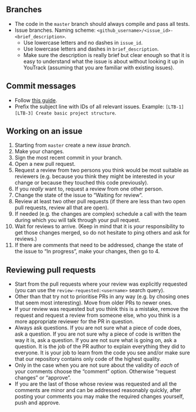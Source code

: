Branches
---------

* The code in the `master` branch should always compile and pass all tests.
* Issue branches. Naming scheme: `<github_username>/<issue_id>-<brief_description>`.
    * Use lowercase letters and no dashes in `issue_id`.
    * Use lowercase letters and dashes in `brief_description`.
    * Make sure the description is really brief but clear enough so that
      it is easy to understand what the issue is about without looking it
      up in YouTrack (assuming that you are familiar with existing issues).

<!--

TODO:

* merge vs rebase
* how often to merge/rebase your issue branch onto master
* to squash or not to squash

-->



Commit messages
----------------

* Follow [this guide][git-commit].
* Prefix the subject line with IDs of all relevant issues.
  Example: `[LTB-1] [LTB-3] Create basic project structure`.


Working on an issue
--------------------

1.  Starting from `master` create a new _issue branch_.
2.  Make your changes.
3.  Sign the most recent commit in your branch.
4.  Open a new pull request.
5.  Request a review from two persons you think would be most suitable as reviewers
    (e.g. because you think they might be interested in your change or because
    they touched this code previously).
6.  If you _really_ want to, request a review from one other person.
7.  Change the state of the issue to “Waiting for review”.
8.  Review at least two other pull requests (if there are less than two open
    pull requests, review all that are open).
9.  If needed (e.g. the changes are complex) schedule a call with the team during
    which you will talk through your pull request.
10. Wait for reviews to arrive. (Keep in mind that it is _your_ responsibility
    to get those changes merged, so do not hesitate to ping others and ask for reviews.)
11. If there are comments that need to be addressed, change the state of the issue
    to “In progress”, make your changes, then go to 4.


Reviewing pull requests
------------------------

* Start from the pull requests where your review was explicitly requested
  (you can use the `review-requested:<username>` search query).
* Other than that try not to prioritise PRs in any way (e.g. by chosing
  ones that seem most interesting). Move from older PRs to newer ones.
* If your review was requested but you think this is a mistake, remove
  the request and request a review from someone else, who you think is
  a more appropriate reviewer for the PR in question.
* Always ask questions. If you are not sure what a piece of code does, ask
  a question. If you are not sure why a piece of code is written the way it is,
  ask a question. If you are not sure what is going on, ask a question.
  It is the job of the PR author to explain everything they did to everyone.
  It is your job to learn from the code you see and/or make sure that
  our repository contains only code of the highest quality.
* Only in the case when you are not sure about the validity of _each_ of your
  comments choose the “comment” option. Otherwise “request changes” or
  “approve”.
* If you are the last of those whose review was requested and all the comments
  are minor and can be addressed reasonably quickly, after posting your
  comments you may make the required changes yourself, push and approve.


[git-commit]:  https://chris.beams.io/posts/git-commit/
